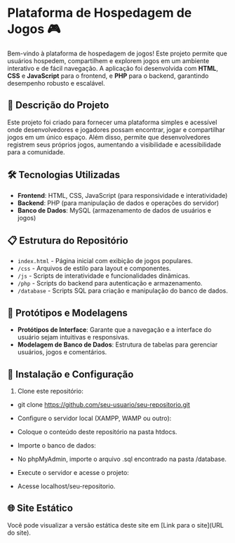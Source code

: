 # Plataforma de Hospedagem de Jogos 🎮

Bem-vindo à plataforma de hospedagem de jogos! Este projeto permite que usuários hospedem, compartilhem e explorem jogos em um ambiente interativo e de fácil navegação.
A aplicação foi desenvolvida com **HTML**, **CSS** e **JavaScript** para o frontend, e **PHP** para o backend, garantindo desempenho robusto e escalável.

## 📑 Descrição do Projeto

Este projeto foi criado para fornecer uma plataforma simples e acessível onde desenvolvedores e jogadores possam encontrar, jogar e compartilhar jogos em um único espaço.
Além disso, permite que desenvolvedores registrem seus próprios jogos, aumentando a visibilidade e acessibilidade para a comunidade.

## 🛠️ Tecnologias Utilizadas

- **Frontend**: HTML, CSS, JavaScript (para responsividade e interatividade)
- **Backend**: PHP (para manipulação de dados e operações do servidor)
- **Banco de Dados**: MySQL (armazenamento de dados de usuários e jogos)

## 📋 Estrutura do Repositório

- `index.html` - Página inicial com exibição de jogos populares.
- `/css` - Arquivos de estilo para layout e componentes.
- `/js` - Scripts de interatividade e funcionalidades dinâmicas.
- `/php` - Scripts do backend para autenticação e armazenamento.
- `/database` - Scripts SQL para criação e manipulação do banco de dados.

## 📂 Protótipos e Modelagens

- **Protótipos de Interface**: Garante que a navegação e a interface do usuário sejam intuitivas e responsivas.
- **Modelagem de Banco de Dados**: Estrutura de tabelas para gerenciar usuários, jogos e comentários.

## 🚀 Instalação e Configuração

1. Clone este repositório:

- git clone https://github.com/seu-usuario/seu-repositorio.git

- Configure o servidor local (XAMPP, WAMP ou outro):

- Coloque o conteúdo deste repositório na pasta htdocs.
- Importe o banco de dados:

- No phpMyAdmin, importe o arquivo .sql encontrado na pasta /database.
- Execute o servidor e acesse o projeto:

- Acesse localhost/seu-repositorio.

## 🌐 Site Estático
Você pode visualizar a versão estática deste site em [Link para o site](URL do site).
